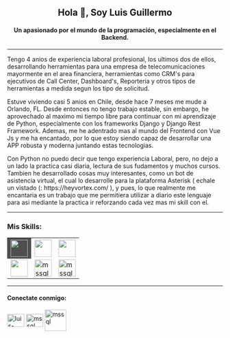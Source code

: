 <h2 align="center">Hola 👋, Soy Luis Guillermo</h2>
<h4 align="center">Un apasionado por el mundo de la programación, especialmente en el Backend.</h4>
<hr></hr>

<p>Tengo 4 anios  de experiencia laboral profesional, los ultimos dos de ellos, desarrollando herramientas para una empresa de telecomunicaciones mayormente en el area financiera, herramientas como CRM's para ejecutivos de Call Center, Dashboard's, Reporteria y otros tipos de herramientas a medida segun los tipo de solicitud.</p>

<p>Estuve viviendo casi 5 anios en Chile, desde hace 7 meses me mude a Orlando, FL. Desde entonces no tengo trabajo estable, sin embargo, he aprovechado al maximo mi tiempo libre para continuar con mi aprendizaje de Python, especialmente con los frameworks Django y Django Rest Framework. Ademas, me he adentrado mas al mundo del Frontend con Vue Js y me ha encantado, por lo que estoy siendo capaz de desarrollar una APP robusta y moderna juntando estas tecnologias.</p>

<p>Con Python no puedo decir que tengo experiencia Laboral, pero, no dejo a un lado la practica casi diaria, lectura de sus fudamentos y muchos cursos. Tambien he desarrollado cosas muy interesantes, como un bot de asistencia virtual, el cual lo desarrolle para la plataforma Asterisk ( echale un vistado (: https://heyvortex.com/ ), y pues, lo que realmente me encantaria es un trabajo que me permitiera utilizar a diario este lenguaje para asi mediante la practica ir reforzando cada vez mas mi skill con el.</p>

<hr>
<h3>Mis Skills:</h3>

<table>
  <tr>
    <th style="background-color: #4e4e4e !important;"><img src="https://www.svgrepo.com/show/303229/microsoft-sql-server-logo.svg" width="40" height="40"/></th>
    <th><img src="https://www.svgrepo.com/show/374016/python.svg"  width="40" height="40"/></th>
    <th><img src="https://www.svgrepo.com/show/373554/django.svg"  width="40" height="40"/></th>
  </tr>
  <tr>
    <td><img src="https://www.svgrepo.com/show/349474/php.svg"  width="40" height="40"/></td>
    <td><img src="https://www.svgrepo.com/show/303379/laravel-logo.svg" alt="mssql" width="40" height="40"/></td>
    <td><img src="https://www.svgrepo.com/show/303494/vue-9-logo.svg" alt="mssql" width="40" height="40"/></td>
  </tr>
</table>
<hr>
<h4 align="left">Conectate conmigo:</h4>
<p align="left">
<a href="https://linkedin.com/in/luis-guillermo-valbuena-a3a6b4222" target="blank"><img align="center" src="https://raw.githubusercontent.com/rahuldkjain/github-profile-readme-generator/master/src/images/icons/Social/linked-in-alt.svg" alt="luis-guillermo-valbuena-a3a6b4222" height="30" width="40" /></a>
<a href="mailto:luisguillermo.sk@gmail.com"><img align="center" src="https://www.svgrepo.com/show/223047/gmail.svg" alt="mssql" height="30" width="40"/><a/>
<a href="https://drive.google.com/file/d/116nsM3N_jLCrIRxz8f5ytaS7u1El571B/view?usp=sharing"><img align="center" src="https://www.svgrepo.com/show/281753/curriculum.svg" alt="mssql" height="50" width="50"/><a/>
</p>
